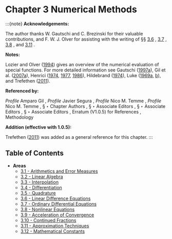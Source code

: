 # Chapter 3 Numerical Methods

:::{note}
**Acknowledgements:**

The author thanks W. Gautschi and C. Brezinski for their valuable contributions, and F. W. J. Olver for assisting with the writing of §§ [3.6](./3.6.md "§3.6 Linear Difference Equations ‣ Areas ‣ Chapter 3 Numerical Methods") , [3.7](./3.7.md "§3.7 Ordinary Differential Equations ‣ Areas ‣ Chapter 3 Numerical Methods") , [3.8](./3.8.md "§3.8 Nonlinear Equations ‣ Areas ‣ Chapter 3 Numerical Methods") , and [3.11](./3.11.md "§3.11 Approximation Techniques ‣ Areas ‣ Chapter 3 Numerical Methods") .

**Notes:**

Lozier and Olver ([1994](./bib/L.html#bib1478 "Numerical Evaluation of Special Functions")) gives an overview of the numerical evaluation of special functions. For more detailed information see Gautschi ([1997a](./bib/G.html#bib895 "Numerical Analysis. An Introduction")), Gil et al. ([2007a](./bib/G.html#bib935 "Numerical Methods for Special Functions")), Henrici ([1974](./bib/H.html#bib1066 "Applied and Computational Complex Analysis. Vol. 1: Power Series—Integration—Conformal Mapping—Location of Zeros"), [1977](./bib/H.html#bib1067 "Applied and Computational Complex Analysis. Vol. 2: Special Functions—Integral Transforms—Asymptotics—Continued Fractions"), [1986](./bib/H.html#bib1068 "Applied and Computational Complex Analysis. Vol. 3: Discrete Fourier Analysis—Cauchy Integrals—Construction of Conformal Maps—Univalent Functions")), Hildebrand ([1974](./bib/H.html#bib1077 "Introduction to Numerical Analysis")), Luke ([1969a](./bib/L.html#bib1495 "The Special Functions and their Approximations, Vol. 1"), [b](./bib/L.html#bib1496 "The Special Functions and their Approximations. Vol. 2")), and Trefethen ([2011](./bib/T.html#bib2749 "Six myths of polynomial interpolation and quadrature")).

**Referenced by:**

*Profile* Amparo Gil , *Profile* Javier Segura , *Profile* Nico M. Temme , *Profile* Nico M. Temme , § ‣ Chapter Authors , § ‣ Associate Editors , § ‣ Associate Editors , § ‣ Associate Editors , Erratum (V1.0.5) for References , Methodology

**Addition (effective with 1.0.5):**

Trefethen ([2011](./bib/T.html#bib2749 "Six myths of polynomial interpolation and quadrature")) was added as a general reference for this chapter.
:::

## Table of Contents

- <a id="PT1"></a>**Areas**
  - [3.1 - Arithmetics and Error Measures](./3.1.md)
  - [3.2 - Linear Algebra](./3.2.md)
  - [3.3 - Interpolation](./3.3.md)
  - [3.4 - Differentiation](./3.4.md)
  - [3.5 - Quadrature](./3.5.md)
  - [3.6 - Linear Difference Equations](./3.6.md)
  - [3.7 - Ordinary Differential Equations](./3.7.md)
  - [3.8 - Nonlinear Equations](./3.8.md)
  - [3.9 - Acceleration of Convergence](./3.9.md)
  - [3.10 - Continued Fractions](./3.10.md)
  - [3.11 - Approximation Techniques](./3.11.md)
  - [3.12 - Mathematical Constants](./3.12.md)